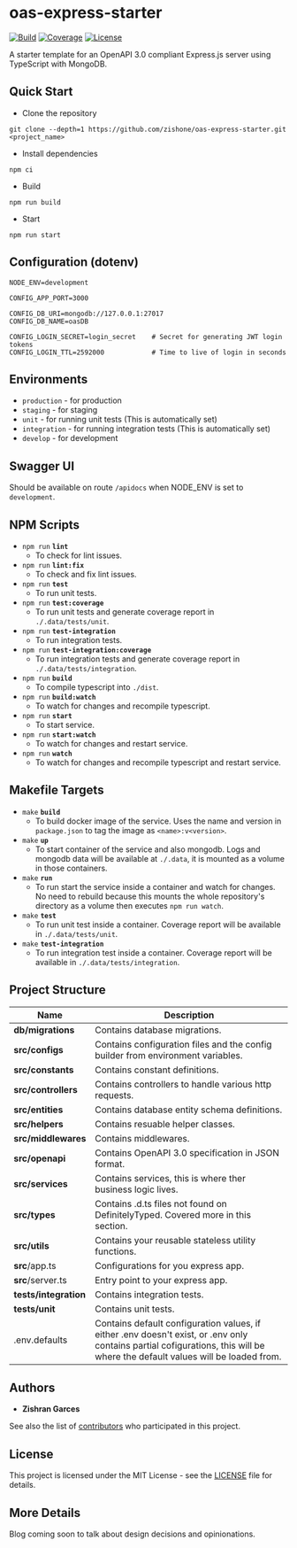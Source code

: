 # oas-express-starter
[![Build](https://github.com/zishone/oas-express-starter/workflows/ci/badge.svg)](https://github.com/zishone/oas-express-starter/actions?query=workflow%3Aci) [![Coverage](https://codecov.io/gh/zishone/oas-express-starter/branch/master/graph/badge.svg)](https://codecov.io/gh/zishone/oas-express-starter) [![License](https://img.shields.io/github/license/zishone/oas-express-starter)](https://github.com/zishone/oas-express-starter/blob/master/LICENSE)

A starter template for an OpenAPI 3.0 compliant Express.js server using TypeScript with MongoDB.

## Quick Start
* Clone the repository
```
git clone --depth=1 https://github.com/zishone/oas-express-starter.git <project_name>
```

* Install dependencies
```shell
npm ci
```

* Build
```shell
npm run build
```

* Start
```shell
npm run start
```

## Configuration (dotenv)
```
NODE_ENV=development

CONFIG_APP_PORT=3000

CONFIG_DB_URI=mongodb://127.0.0.1:27017
CONFIG_DB_NAME=oasDB

CONFIG_LOGIN_SECRET=login_secret    # Secret for generating JWT login tokens
CONFIG_LOGIN_TTL=2592000            # Time to live of login in seconds
```

## Environments
- `production` - for production
- `staging` - for staging
- `unit` - for running unit tests (This is automatically set)
- `integration` - for running integration tests (This is automatically set)
- `develop` - for development

## Swagger UI
Should be available on route `/apidocs` when NODE_ENV is set to `development`.

## NPM Scripts
* `npm run` **`lint`**
  * To check for lint issues.
* `npm run` **`lint:fix`**
  * To check and fix lint issues.
* `npm run` **`test`**
  * To run unit tests.
* `npm run` **`test:coverage`**
  * To run unit tests and generate coverage report in `./.data/tests/unit`.
* `npm run` **`test-integration`**
  * To run integration tests.
* `npm run` **`test-integration:coverage`**
  * To run integration tests and generate coverage report in `./.data/tests/integration`.
* `npm run` **`build`**
  * To compile typescript into `./dist`.
* `npm run` **`build:watch`**
  * To watch for changes and recompile typescript.
* `npm run` **`start`**
  * To start service.
* `npm run` **`start:watch`**
  * To watch for changes and restart service.
* `npm run` **`watch`**
  * To watch for changes and recompile typescript and restart service.

## Makefile Targets
* `make` **`build`**
  * To build docker image of the service. Uses the name and version in `package.json` to tag the image as `<name>:v<version>`.
* `make` **`up`**
  * To start container of the service and also mongodb. Logs and mongodb data will be available at `./.data`, it is mounted as a volume in those containers.
* `make` **`run`**
  * To run start the service inside a container and watch for changes. No need to rebuild because this mounts the whole repository's directory as a volume then executes `npm run watch`.
* `make` **`test`**
  * To run unit test inside a container. Coverage report will be available in `./.data/tests/unit`.
* `make` **`test-integration`**
  * To run integration test inside a container. Coverage report will be available in `./.data/tests/integration`.

## Project Structure
| Name                      | Description                                                                                                                                                                   |
| ------------------------- | ----------------------------------------------------------------------------------------------------------------------------------------------------------------------------- |
| **db/migrations**         | Contains database migrations.                                                                                                                                                 |
| **src/configs**           | Contains configuration files and the config builder from environment variables.                                                                                               |
| **src/constants**         | Contains constant definitions.                                                                                                                                                |
| **src/controllers**       | Contains controllers to handle various http requests.                                                                                                                         |
| **src/entities**          | Contains database entity schema definitions.                                                                                                                                  |
| **src/helpers**           | Contains resuable helper classes.                                                                                                                                             |
| **src/middlewares**       | Contains middlewares.                                                                                                                                                         |
| **src/openapi**           | Contains OpenAPI 3.0 specification in JSON format.                                                                                                                            |
| **src/services**          | Contains services, this is where ther business logic lives.                                                                                                                   |
| **src/types**             | Contains .d.ts files not found on DefinitelyTyped. Covered more in this section.                                                                                              |
| **src/utils**             | Contains your reusable stateless utility functions.                                                                                                                           |
| **src**/app.ts            | Configurations for you express app.                                                                                                                                           |
| **src**/server.ts         | Entry point to your express app.                                                                                                                                              |
| **tests/integration**     | Contains integration tests.                                                                                                                                                   |
| **tests/unit**            | Contains unit tests.                                                                                                                                                          |
| .env.defaults             | Contains default configuration values, if either .env doesn't exist, or .env only contains partial cofigurations, this will be where the default values will be loaded from.  |

## Authors
* **Zishran Garces**

See also the list of [contributors](https://github.com/zishone/oas-express-starter/contributors) who participated in this project.

## License
This project is licensed under the MIT License - see the [LICENSE](https://github.com/zishone/oas-express-starter/blob/master/LICENSE) file for details.

## More Details
Blog coming soon to talk about design decisions and opinionations.

